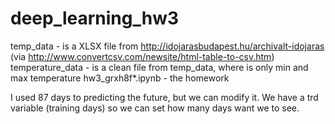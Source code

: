 # deep_learning_hw3

temp_data - is a XLSX file from http://idojarasbudapest.hu/archivalt-idojaras (via http://www.convertcsv.com/newsite/html-table-to-csv.htm)
temperature_data - is a clean file from temp_data, where is only min and max temperature
hw3_grxh8f*.ipynb - the homework

I used 87 days to predicting the future, but we can modify it. We have a trd variable (training days) so we can set how many days want we to see.
